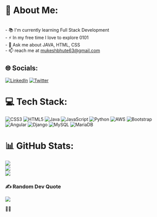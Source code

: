 # 💫 About Me:
<br>- 📚 I'm currently learning Full Stack Development<br>- ⚡ In my free time I love to explore 0101<br>- 💬 Ask me about JAVA, HTML, CSS<br>- 📫 reach me at mukeshbhute63@gmail.com


## 🌐 Socials:
[![LinkedIn](https://img.shields.io/badge/LinkedIn-%230077B5.svg?logo=linkedin&logoColor=white)](https://linkedin.com/in/https://www.linkedin.com/in/mukesh-bhute) [![Twitter](https://img.shields.io/badge/Twitter-%231DA1F2.svg?logo=Twitter&logoColor=white)](https://twitter.com/https://twitter.com/MukeshBhute1?t=9_w-VHRHTMvg6puxhY9bnw&s=09) 

# 💻 Tech Stack:
![CSS3](https://img.shields.io/badge/css3-%231572B6.svg?style=for-the-badge&logo=css3&logoColor=white) ![HTML5](https://img.shields.io/badge/html5-%23E34F26.svg?style=for-the-badge&logo=html5&logoColor=white) ![Java](https://img.shields.io/badge/java-%23ED8B00.svg?style=for-the-badge&logo=java&logoColor=white) ![JavaScript](https://img.shields.io/badge/javascript-%23323330.svg?style=for-the-badge&logo=javascript&logoColor=%23F7DF1E) ![Python](https://img.shields.io/badge/python-3670A0?style=for-the-badge&logo=python&logoColor=ffdd54) ![AWS](https://img.shields.io/badge/AWS-%23FF9900.svg?style=for-the-badge&logo=amazon-aws&logoColor=white) ![Bootstrap](https://img.shields.io/badge/bootstrap-%23563D7C.svg?style=for-the-badge&logo=bootstrap&logoColor=white) ![Angular](https://img.shields.io/badge/angular-%23DD0031.svg?style=for-the-badge&logo=angular&logoColor=white) ![Django](https://img.shields.io/badge/django-%23092E20.svg?style=for-the-badge&logo=django&logoColor=white) ![MySQL](https://img.shields.io/badge/mysql-%2300f.svg?style=for-the-badge&logo=mysql&logoColor=white) ![MariaDB](https://img.shields.io/badge/MariaDB-003545?style=for-the-badge&logo=mariadb&logoColor=white)
# 📊 GitHub Stats:
![](https://github-readme-stats.vercel.app/api?username=Mukesh-Bhute&theme=dark&hide_border=true&include_all_commits=true&count_private=false)<br/>
![](https://github-readme-streak-stats.herokuapp.com/?user=Mukesh-Bhute&theme=dark&hide_border=true)<br/>
![](https://github-readme-stats.vercel.app/api/top-langs/?username=Mukesh-Bhute&theme=dark&hide_border=true&include_all_commits=true&count_private=false&layout=compact)

### ✍️ Random Dev Quote
![](https://quotes-github-readme.vercel.app/api?type=vetical&theme=dark)


<!----
### 🔝 Top Contributed Repo
![](https://github-contributor-stats.vercel.app/api?username=Mukesh-Bhute&limit=5&theme=flat&combine_all_yearly_contributions=true)

### 😂 Random Dev Meme
<img src="https://rm.up.railway.app/" width="512px"/>

---
[![](https://visitcount.itsvg.in/api?id=Mukesh-Bhute&icon=0&color=0)](https://visitcount.itsvg.in)

<!-- Proudly created with GPRM ( https://gprm.itsvg.in ) -->
👨‍💻
